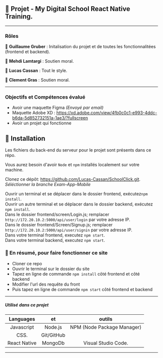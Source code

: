 ## 📎 Projet - My Digital School React Native Training.

---

### Rôles

👤 **Guillaume Gruber** : Initalisation du projet et de toutes les fonctionnalitées (frontend et backend).

👤 **Mehdi Lamtargi** : Soutien moral.

👤 **Lucas Cassan** : Tout le style.

👤 **Clement Gras** : Soutien moral.

---

### Objectifs et Compétences évalué

- Avoir une maquette Figma *(Envoyé par email)*
- Maquette Adobe XD : https://xd.adobe.com/view/4fb0c0c1-e993-4ddc-b6da-5d852732151a-1ae3/?fullscreen
- Avoir un projet qui fonctionne

## 🔨 Installation

Les fichiers du back-end du serveur pour le projet sont présents dans ce répo.

Vous aurez besoin d'avoir `Node` et `npm` installés localement sur votre machine.

Clonez ce dépôt: https://github.com/Lucas-Cassan/SchoolClick.git.  
*Séléctionner la branche Exam-App-Mobile*

Ouvrir un terminal et se déplacer dans le dossier frontend, exécutez`npm install`.  
Ouvrir un autre terminal et se déplacer dans le dossier backend, exécutez `npm install`.  
Dans le dossier frontend/screen/Login.js; remplacer `http://172.20.10.2:5000/api/user/login` par votre adresse IP.    
Dans le dossier frontend/Screen/Signup.js; remplacer `http://172.20.10.2:5000/api/user/signin` par votre adresse IP.   
Dans votre terminal frontend, executez `npm start`.  
Dans votre terminal backend, executez `npm start`.  
 
### 🔨 En résumé, pour faire fonctionner ce site

- Cloner ce repo
- Ouvrir le terminal sur le dossier du site
- Tapez en ligne de commande `npm install` côté frontend et côté backend
- Modifier l'url des requête du front
- Puis tapez en ligne de commande `npm start` côté frontend et backend

---

##### Utilisé dans ce projet

|  Languages   |     et       |           outils           |
| :----------: | :--------:   | :------------------------: |
|  Javascript  |  Node.js     | NPM (Node Package Manager) |
|     CSS.     | Git/GitHub   |                            |
| React Native | MongoDb      |    Visual Studio Code.     |

---
